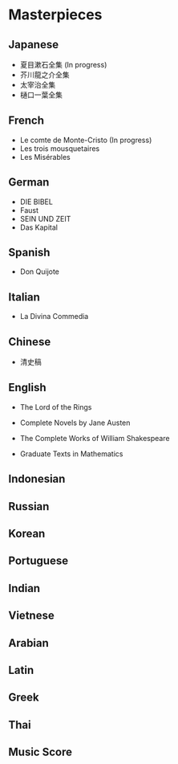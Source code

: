 # Masterpieces

## Japanese

- 夏目漱石全集 (In progress)
- 芥川龍之介全集
- 太宰治全集
- 樋口一葉全集

## French

- Le comte de Monte-Cristo (In progress)
- Les trois mousquetaires
- Les Misérables

## German

- DIE BIBEL
- Faust
- SEIN UND ZEIT
- Das Kapital

## Spanish

- Don Quijote

## Italian

- La Divina Commedia

## Chinese

- 清史稿

## English

- The Lord of the Rings
- Complete Novels by Jane Austen
- The Complete Works of William Shakespeare

- Graduate Texts in Mathematics

## Indonesian

## Russian

## Korean

## Portuguese

## Indian


## Vietnese

## Arabian

## Latin

## Greek

## Thai

## Music Score
